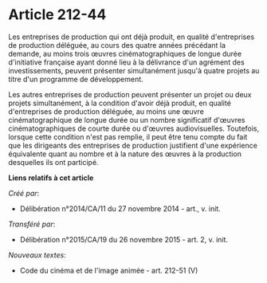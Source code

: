 # Article 212-44

Les entreprises de production qui ont déjà produit, en qualité d'entreprises de production déléguée, au cours des quatre
années précédant la demande, au moins trois œuvres cinématographiques de longue durée d'initiative française ayant donné lieu
à la délivrance d'un agrément des investissements, peuvent présenter simultanément jusqu'à quatre projets au titre d'un
programme de développement. 

Les autres entreprises de production peuvent présenter un projet ou deux projets simultanément, à la condition d'avoir déjà
produit, en qualité d'entreprises de production déléguée, au moins une œuvre cinématographique de longue durée ou un nombre
significatif d'œuvres cinématographiques de courte durée ou d'œuvres audiovisuelles. Toutefois, lorsque cette condition n'est
pas remplie, il peut être tenu compte du fait que les dirigeants des entreprises de production justifient d'une expérience
équivalente quant au nombre et à la nature des œuvres à la production desquelles ils ont participé.

**Liens relatifs à cet article**

_Créé par_:

  - Délibération n°2014/CA/11 du 27 novembre 2014 - art., v. init.

_Transféré par_:

  - Délibération n°2015/CA/19 du 26 novembre 2015 - art. 2, v. init.

_Nouveaux textes_:

  - Code du cinéma et de l'image animée - art. 212-51 (V)
